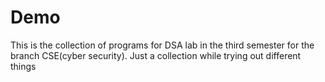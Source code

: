 # Demo

This is the collection of programs for DSA lab in the third semester for the branch CSE(cyber security). Just a collection while trying out different things
